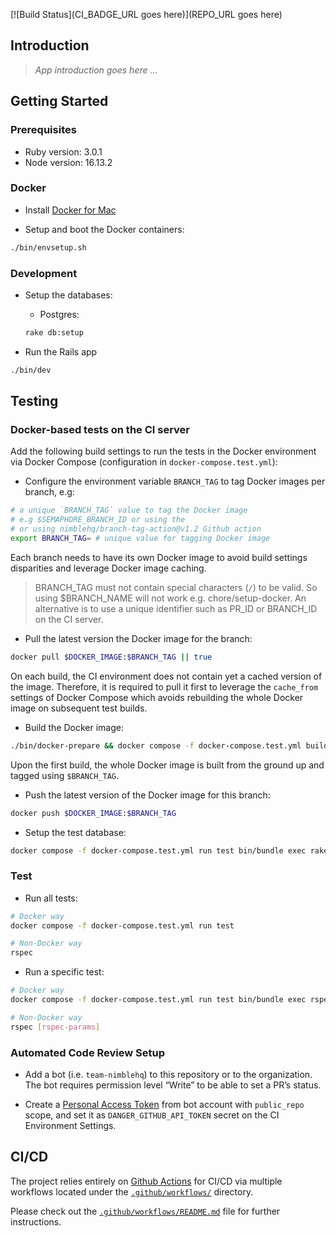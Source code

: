 [![Build Status](CI_BADGE_URL goes here)](REPO_URL goes here)

## Introduction

> *App introduction goes here ...*

## Getting Started

### Prerequisites

- Ruby version: 3.0.1
- Node version: 16.13.2

### Docker

- Install [Docker for Mac](https://docs.docker.com/docker-for-mac/install/)

- Setup and boot the Docker containers:

```sh
./bin/envsetup.sh
```

### Development

- Setup the databases:

  - Postgres:

  ```sh
  rake db:setup
  ```

- Run the Rails app

```sh
./bin/dev
```

## Testing

### Docker-based tests on the CI server

Add the following build settings to run the tests in the Docker environment via Docker Compose (configuration in `docker-compose.test.yml`):

- Configure the environment variable `BRANCH_TAG` to tag Docker images per branch, e.g:

```sh
# a unique `BRANCH_TAG` value to tag the Docker image
# e.g $SEMAPHORE_BRANCH_ID or using the
# or using nimblehq/branch-tag-action@v1.2 Github action
export BRANCH_TAG= # unique value for tagging Docker image
```

Each branch needs to have its own Docker image to avoid build settings disparities and leverage Docker image caching.

> BRANCH_TAG must not contain special characters (`/`) to be valid. So using $BRANCH_NAME will not work e.g. chore/setup-docker.
An alternative is to use a unique identifier such as PR_ID or BRANCH_ID on the CI server.

- Pull the latest version the Docker image for the branch:

```sh
docker pull $DOCKER_IMAGE:$BRANCH_TAG || true
```

On each build, the CI environment does not contain yet a cached version of the image. Therefore, it is required to pull
it first to leverage the `cache_from` settings of Docker Compose which avoids rebuilding the whole Docker image on subsequent test builds.

- Build the Docker image:

```sh
./bin/docker-prepare && docker compose -f docker-compose.test.yml build
```

Upon the first build, the whole Docker image is built from the ground up and tagged using `$BRANCH_TAG`.

- Push the latest version of the Docker image for this branch:

```sh
docker push $DOCKER_IMAGE:$BRANCH_TAG
```

- Setup the test database:

```sh
docker compose -f docker-compose.test.yml run test bin/bundle exec rake db:test:prepare
```

### Test

- Run all tests:

```sh
# Docker way
docker compose -f docker-compose.test.yml run test

# Non-Docker way
rspec
```

- Run a specific test:

```sh
# Docker way
docker compose -f docker-compose.test.yml run test bin/bundle exec rspec [rspec-params]

# Non-Docker way
rspec [rspec-params]
```

### Automated Code Review Setup
- Add a bot (i.e. `team-nimblehq`) to this repository or to the organization. The bot requires permission level “Write” to be able to set a PR’s status.

- Create a [Personal Access Token](https://docs.github.com/en/github/authenticating-to-github/creating-a-personal-access-token)
from bot account with `public_repo` scope, and set it as `DANGER_GITHUB_API_TOKEN` secret on the CI Environment Settings.

## CI/CD

The project relies entirely on [Github Actions](https://github.com/features/actions) for CI/CD via multiple workflows located under the [`.github/workflows/`](.github/workflows) directory.

Please check out the [`.github/workflows/README.md`](.github/workflows/README.md) file for further instructions.
